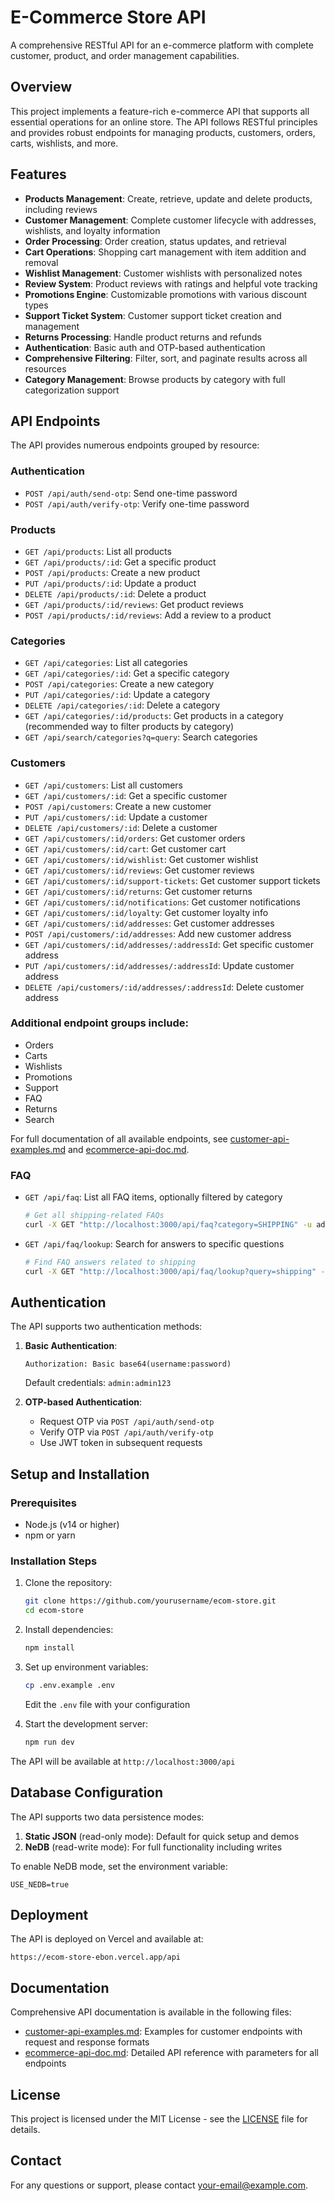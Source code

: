 # E-Commerce Store API

A comprehensive RESTful API for an e-commerce platform with complete customer, product, and order management capabilities.

## Overview

This project implements a feature-rich e-commerce API that supports all essential operations for an online store. The API follows RESTful principles and provides robust endpoints for managing products, customers, orders, carts, wishlists, and more.

## Features

- **Products Management**: Create, retrieve, update and delete products, including reviews
- **Customer Management**: Complete customer lifecycle with addresses, wishlists, and loyalty information
- **Order Processing**: Order creation, status updates, and retrieval
- **Cart Operations**: Shopping cart management with item addition and removal
- **Wishlist Management**: Customer wishlists with personalized notes
- **Review System**: Product reviews with ratings and helpful vote tracking
- **Promotions Engine**: Customizable promotions with various discount types
- **Support Ticket System**: Customer support ticket creation and management
- **Returns Processing**: Handle product returns and refunds
- **Authentication**: Basic auth and OTP-based authentication
- **Comprehensive Filtering**: Filter, sort, and paginate results across all resources
- **Category Management**: Browse products by category with full categorization support

## API Endpoints

The API provides numerous endpoints grouped by resource:

### Authentication
- `POST /api/auth/send-otp`: Send one-time password
- `POST /api/auth/verify-otp`: Verify one-time password

### Products
- `GET /api/products`: List all products
- `GET /api/products/:id`: Get a specific product
- `POST /api/products`: Create a new product
- `PUT /api/products/:id`: Update a product
- `DELETE /api/products/:id`: Delete a product
- `GET /api/products/:id/reviews`: Get product reviews
- `POST /api/products/:id/reviews`: Add a review to a product

### Categories
- `GET /api/categories`: List all categories
- `GET /api/categories/:id`: Get a specific category
- `POST /api/categories`: Create a new category
- `PUT /api/categories/:id`: Update a category
- `DELETE /api/categories/:id`: Delete a category
- `GET /api/categories/:id/products`: Get products in a category (recommended way to filter products by category)
- `GET /api/search/categories?q=query`: Search categories

### Customers
- `GET /api/customers`: List all customers
- `GET /api/customers/:id`: Get a specific customer
- `POST /api/customers`: Create a new customer
- `PUT /api/customers/:id`: Update a customer
- `DELETE /api/customers/:id`: Delete a customer
- `GET /api/customers/:id/orders`: Get customer orders
- `GET /api/customers/:id/cart`: Get customer cart
- `GET /api/customers/:id/wishlist`: Get customer wishlist
- `GET /api/customers/:id/reviews`: Get customer reviews
- `GET /api/customers/:id/support-tickets`: Get customer support tickets
- `GET /api/customers/:id/returns`: Get customer returns
- `GET /api/customers/:id/notifications`: Get customer notifications
- `GET /api/customers/:id/loyalty`: Get customer loyalty info
- `GET /api/customers/:id/addresses`: Get customer addresses
- `POST /api/customers/:id/addresses`: Add new customer address
- `GET /api/customers/:id/addresses/:addressId`: Get specific customer address
- `PUT /api/customers/:id/addresses/:addressId`: Update customer address
- `DELETE /api/customers/:id/addresses/:addressId`: Delete customer address

### Additional endpoint groups include:
- Orders
- Carts
- Wishlists
- Promotions
- Support
- FAQ
- Returns
- Search

For full documentation of all available endpoints, see [customer-api-examples.md](customer-api-examples.md) and [ecommerce-api-doc.md](ecommerce-api-doc.md).

### FAQ
- `GET /api/faq`: List all FAQ items, optionally filtered by category
  ```bash
  # Get all shipping-related FAQs
  curl -X GET "http://localhost:3000/api/faq?category=SHIPPING" -u admin:admin123
  ```
- `GET /api/faq/lookup`: Search for answers to specific questions
  ```bash
  # Find FAQ answers related to shipping
  curl -X GET "http://localhost:3000/api/faq/lookup?query=shipping" -u admin:admin123
  ```

## Authentication

The API supports two authentication methods:

1. **Basic Authentication**:
   ```
   Authorization: Basic base64(username:password)
   ```
   Default credentials: `admin:admin123`

2. **OTP-based Authentication**:
   - Request OTP via `POST /api/auth/send-otp`
   - Verify OTP via `POST /api/auth/verify-otp`
   - Use JWT token in subsequent requests

## Setup and Installation

### Prerequisites
- Node.js (v14 or higher)
- npm or yarn

### Installation Steps

1. Clone the repository:
   ```bash
   git clone https://github.com/yourusername/ecom-store.git
   cd ecom-store
   ```

2. Install dependencies:
   ```bash
   npm install
   ```

3. Set up environment variables:
   ```bash
   cp .env.example .env
   ```
   Edit the `.env` file with your configuration

4. Start the development server:
   ```bash
   npm run dev
   ```

The API will be available at `http://localhost:3000/api`

## Database Configuration

The API supports two data persistence modes:

1. **Static JSON** (read-only mode): Default for quick setup and demos
2. **NeDB** (read-write mode): For full functionality including writes

To enable NeDB mode, set the environment variable:
```
USE_NEDB=true
```

## Deployment

The API is deployed on Vercel and available at:
```
https://ecom-store-ebon.vercel.app/api
```

## Documentation

Comprehensive API documentation is available in the following files:
- [customer-api-examples.md](customer-api-examples.md): Examples for customer endpoints with request and response formats
- [ecommerce-api-doc.md](ecommerce-api-doc.md): Detailed API reference with parameters for all endpoints

## License

This project is licensed under the MIT License - see the [LICENSE](LICENSE) file for details.

## Contact

For any questions or support, please contact [your-email@example.com](mailto:your-email@example.com).
 
